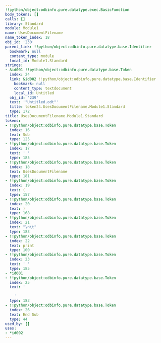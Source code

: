 ```yaml
---
!!python/object:odbinfo.pure.datatype.exec.BasicFunction
body_tokens: []
calls: []
library: Standard
module: Module1
name: UsesDocumentFilename
name_token_index: 18
obj_id: '230'
parent_link: !!python/object:odbinfo.pure.datatype.base.Identifier
  bookmark: null
  content_type: module
  local_id: Module1.Standard
strings:
- &id001 !!python/object:odbinfo.pure.datatype.base.Token
  index: 24
  link: &id002 !!python/object:odbinfo.pure.datatype.base.Identifier
    bookmark: null
    content_type: textdocument
    local_id: Untitled
  obj_id: '239'
  text: '"Untitled.odt"'
  title: token24.UsesDocumentFilename.Module1.Standard
  type: 172
title: UsesDocumentFilename.Module1.Standard
tokens:
- !!python/object:odbinfo.pure.datatype.base.Token
  index: 16
  text: Sub
  type: 125
- !!python/object:odbinfo.pure.datatype.base.Token
  index: 17
  text: ' '
  type: 185
- !!python/object:odbinfo.pure.datatype.base.Token
  index: 18
  text: UsesDocumentFilename
  type: 181
- !!python/object:odbinfo.pure.datatype.base.Token
  index: 19
  text: (
  type: 157
- !!python/object:odbinfo.pure.datatype.base.Token
  index: 20
  text: )
  type: 168
- !!python/object:odbinfo.pure.datatype.base.Token
  index: 21
  text: "\n\t"
  type: 183
- !!python/object:odbinfo.pure.datatype.base.Token
  index: 22
  text: print
  type: 100
- !!python/object:odbinfo.pure.datatype.base.Token
  index: 23
  text: ' '
  type: 185
- *id001
- !!python/object:odbinfo.pure.datatype.base.Token
  index: 25
  text: '

    '
  type: 183
- !!python/object:odbinfo.pure.datatype.base.Token
  index: 26
  text: End Sub
  type: 44
used_by: []
uses:
- *id002
---
```

